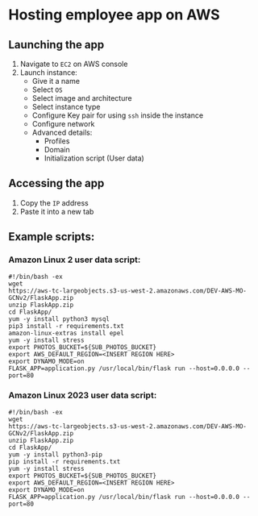 # Hosting employee app on AWS

## Launching the app
1. Navigate to `EC2` on AWS console
2. Launch instance:
    - Give it a name
    - Select `OS`
    - Select image and architecture
    - Select instance type
    - Configure Key pair for using `ssh` inside the instance
    - Configure network
    - Advanced details:
        - Profiles
        - Domain
        - Initialization script (User data)

## Accessing the app
1. Copy the `IP` address
2. Paste it into a new tab

## Example scripts:

### Amazon Linux 2 user data script:

```{bash}
#!/bin/bash -ex
wget 
https://aws-tc-largeobjects.s3-us-west-2.amazonaws.com/DEV-AWS-MO-GCNv2/FlaskApp.zip
unzip FlaskApp.zip
cd FlaskApp/
yum -y install python3 mysql
pip3 install -r requirements.txt
amazon-linux-extras install epel
yum -y install stress
export PHOTOS_BUCKET=${SUB_PHOTOS_BUCKET}
export AWS_DEFAULT_REGION=<INSERT REGION HERE>
export DYNAMO_MODE=on
FLASK_APP=application.py /usr/local/bin/flask run --host=0.0.0.0 --port=80
```

### Amazon Linux 2023 user data script: 

```{bash}
#!/bin/bash -ex
wget 
https://aws-tc-largeobjects.s3-us-west-2.amazonaws.com/DEV-AWS-MO-GCNv2/FlaskApp.zip
unzip FlaskApp.zip
cd FlaskApp/
yum -y install python3-pip
pip install -r requirements.txt
yum -y install stress
export PHOTOS_BUCKET=${SUB_PHOTOS_BUCKET}
export AWS_DEFAULT_REGION=<INSERT REGION HERE>
export DYNAMO_MODE=on
FLASK_APP=application.py /usr/local/bin/flask run --host=0.0.0.0 --port=80 
```

